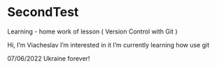 # SecondTest
Learning - home work of lesson ( Version Control with Git )

Hi, I’m Viacheslav
I’m interested in it
I’m currently learning how use git



07/06/2022 Ukraine forever!